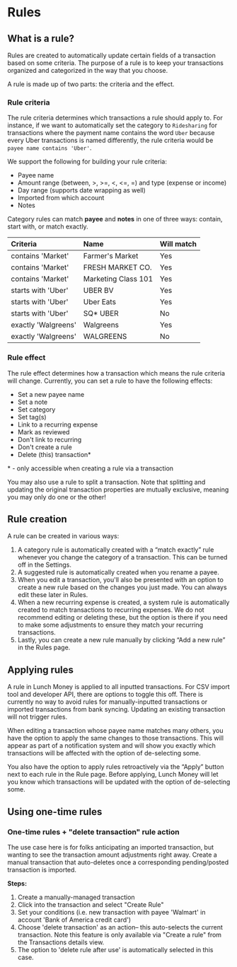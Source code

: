 # Rules

## What is a rule?

Rules are created to automatically update certain fields of a transaction based on some criteria. The purpose of a rule is to keep your transactions organized and categorized in the way that you choose.

A rule is made up of two parts: the criteria and the effect.

### Rule criteria

The rule criteria determines which transactions a rule should apply to. For instance, if we want to automatically set the category to `Ridesharing` for transactions where the payment name contains the word `Uber` because every Uber transactions is named differently, the rule criteria would be `payee name contains 'Uber'`.

We support the following for building your rule criteria:

* Payee name
* Amount range \(between, &gt;, &gt;=, &lt;, &lt;=, =\) and type \(expense or income\)
* Day range \(supports date wrapping as well\)
* Imported from which account
* Notes

Category rules can match **payee** and **notes** in one of three ways: contain, start with, or match exactly.

| Criteria | Name | Will match |
| :--- | :--- | :--- |
| contains 'Market' | Farmer's Market | Yes |
| contains 'Market' | FRESH MARKET CO. | Yes |
| contains 'Market' | Marketing Class 101 | Yes |
| starts with 'Uber' | UBER BV | Yes |
| starts with 'Uber' | Uber Eats | Yes |
| starts with 'Uber' | SQ\* UBER | No |
| exactly 'Walgreens' | Walgreens | Yes |
| exactly 'Walgreens' | WALGREENS | No |

### Rule effect

The rule effect determines how a transaction which means the rule criteria will change. Currently, you can set a rule to have the following effects:

* Set a new payee name
* Set a note
* Set category
* Set tag\(s\)
* Link to a recurring expense
* Mark as reviewed
* Don't link to recurring
* Don't create a rule
* Delete \(this\) transaction\*

\* - only accessible when creating a rule via a transaction

You may also use a rule to split a transaction. Note that splitting and updating the original transaction properties are mutually exclusive, meaning you may only do one or the other!

## Rule creation

A rule can be created in various ways:

1. A category rule is automatically created with a “match exactly” rule whenever you change the category of a transaction. This can be turned off in the Settings.
2. A suggested rule is automatically created when you rename a payee.
3. When you edit a transaction, you'll also be presented with an option to create a new rule based on the changes you just made. You can always edit these later in Rules.
4. When a new recurring expense is created, a system rule is automatically created to match transactions to recurring expenses. We do not recommend editing or deleting these, but the option is there if you need to make some adjustments to ensure they match your recurring transactions.
5. Lastly, you can create a new rule manually by clicking “Add a new rule” in the Rules page.

## Applying rules

A rule in Lunch Money is applied to all inputted transactions. For CSV import tool and developer API, there are options to toggle this off. There is currently no way to avoid rules for manually-inputted transactions or imported transactions from bank syncing. Updating an existing transaction will not trigger rules.

When editing a transaction whose payee name matches many others, you have the option to apply the same changes to those transactions. This will appear as part of a notification system and will show you exactly which transactions will be affected with the option of de-selecting some.

You also have the option to apply rules retroactively via the “Apply” button next to each rule in the Rule page. Before applying, Lunch Money will let you know which transactions will be updated with the option of de-selecting some.

## Using one-time rules

### **One-time rules + "delete transaction" rule action**

The use case here is for folks anticipating an imported transaction, but wanting to see the transaction amount adjustments right away. Create a manual transaction that auto-deletes once a corresponding pending/posted transaction is imported.

**Steps:**

1. Create a manually-managed transaction
2. Click into the transaction and select "Create Rule"
3. Set your conditions \(i.e. new transaction with payee 'Walmart' in account 'Bank of America credit card'\)
4. Choose 'delete transaction' as an action– this auto-selects the current transaction. Note this feature is only available via "Create a rule" from the Transactions details view.
5. The option to 'delete rule after use' is automatically selected in this case.

